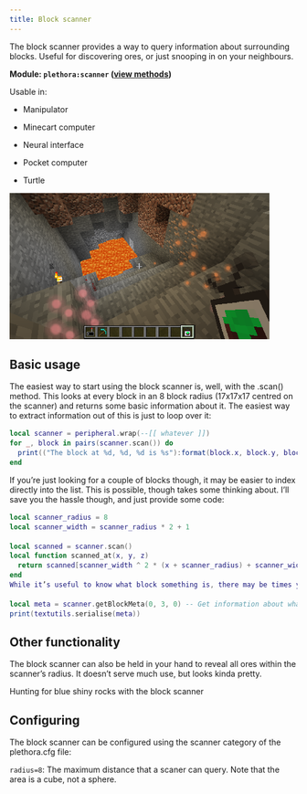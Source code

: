 ```yaml
---
title: Block scanner
---
```


The block scanner provides a way to query information about surrounding blocks. Useful for discovering ores, or just snooping in on your neighbours.

**Module: `plethora:scanner` ([view methods](https://plethora.madefor.cc/methods.html#module-methods-plethora:scanner))**

Usable in:

- Manipulator

- Minecart computer

- Neural interface

- Pocket computer

- Turtle

![Block Scanner](/img/replethora/block_scanner.png)


## Basic usage
The easiest way to start using the block scanner is, well, with the .scan() method. This looks at every block in an 8 block radius (17x17x17 centred on the scanner) and returns some basic information about it. The easiest way to extract information out of this is just to loop over it:

```lua
local scanner = peripheral.wrap(--[[ whatever ]])
for _, block in pairs(scanner.scan()) do
  print(("The block at %d, %d, %d is %s"):format(block.x, block.y, block.z, block.name))
end
```
If you’re just looking for a couple of blocks though, it may be easier to index directly into the list. This is possible, though takes some thinking about. I’ll save you the hassle though, and just provide some code:

```lua
local scanner_radius = 8
local scanner_width = scanner_radius * 2 + 1

local scanned = scanner.scan()
local function scanned_at(x, y, z)
  return scanned[scanner_width ^ 2 * (x + scanner_radius) + scanner_width * (y + scanner_radius) + (z + scanner_radius) + 1]
end
While it’s useful to know what block something is, there may be times you want to query a little more information. Maybe find out the energy levels of every energy cell within range? This is where .getBlockMeta comes in. This takes some coordinate relative to the scanner and returns all the information it knows about it - just like you’d called .getMetadata on the peripheral!

local meta = scanner.getBlockMeta(0, 3, 0) -- Get information about whatever is 3 blocks above
print(textutils.serialise(meta))
```

## Other functionality
The block scanner can also be held in your hand to reveal all ores within the scanner’s radius. It doesn’t serve much use, but looks kinda pretty.

Hunting for blue shiny rocks with the block scanner

## Configuring
The block scanner can be configured using the scanner category of the plethora.cfg file:

`radius=8`: The maximum distance that a scaner can query. Note that the area is a cube, not a sphere.
